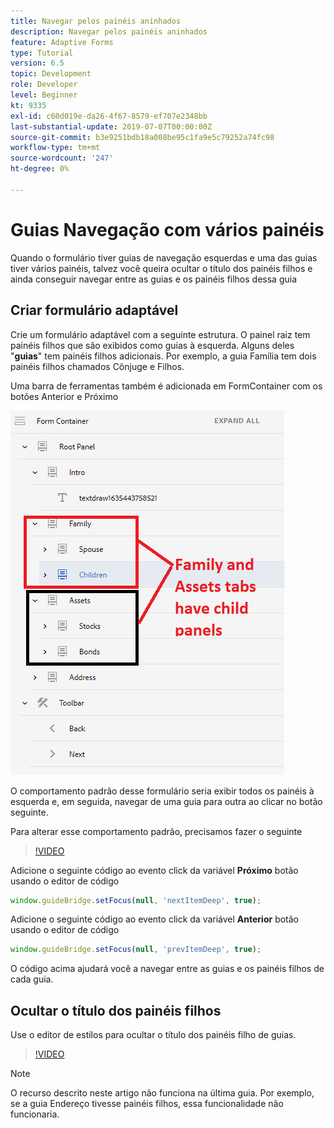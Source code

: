 ```yaml
---
title: Navegar pelos painéis aninhados
description: Navegar pelos painéis aninhados
feature: Adaptive Forms
type: Tutorial
version: 6.5
topic: Development
role: Developer
level: Beginner
kt: 9335
exl-id: c60d019e-da26-4f67-8579-ef707e2348bb
last-substantial-update: 2019-07-07T00:00:00Z
source-git-commit: b3e9251bdb18a008be95c1fa9e5c79252a74fc98
workflow-type: tm+mt
source-wordcount: '247'
ht-degree: 0%

---
```


# Guias Navegação com vários painéis

Quando o formulário tiver guias de navegação esquerdas e uma das guias tiver vários painéis, talvez você queira ocultar o título dos painéis filhos e ainda conseguir navegar entre as guias e os painéis filhos dessa guia

## Criar formulário adaptável

Crie um formulário adaptável com a seguinte estrutura. O painel raiz tem painéis filhos que são exibidos como guias à esquerda. Alguns deles &quot;**guias**&quot; tem painéis filhos adicionais. Por exemplo, a guia Família tem dois painéis filhos chamados Cônjuge e Filhos.

Uma barra de ferramentas também é adicionada em FormContainer com os botões Anterior e Próximo

![espaçamento entre barras de ferramentas](assets/multiple-panels.png)



O comportamento padrão desse formulário seria exibir todos os painéis à esquerda e, em seguida, navegar de uma guia para outra ao clicar no botão seguinte.

Para alterar esse comportamento padrão, precisamos fazer o seguinte

>[!VIDEO](https://video.tv.adobe.com/v/338369?quality=12&learn=on)


Adicione o seguinte código ao evento click da variável **Próximo** botão usando o editor de código

```javascript
window.guideBridge.setFocus(null, 'nextItemDeep', true);
```

Adicione o seguinte código ao evento click da variável **Anterior** botão usando o editor de código

```javascript
window.guideBridge.setFocus(null, 'prevItemDeep', true);
```

O código acima ajudará você a navegar entre as guias e os painéis filhos de cada guia.

## Ocultar o título dos painéis filhos

Use o editor de estilos para ocultar o título dos painéis filho de guias.

>[!VIDEO](https://video.tv.adobe.com/v/338370?quality=12&learn=on)

>[!NOTE]
>
>O recurso descrito neste artigo não funciona na última guia. Por exemplo, se a guia Endereço tivesse painéis filhos, essa funcionalidade não funcionaria.
